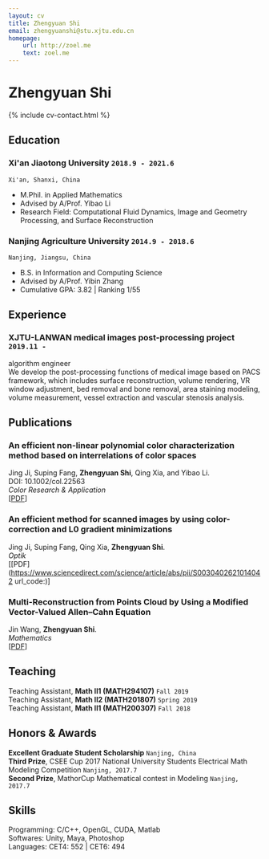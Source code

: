 ```yaml
---
layout: cv
title: Zhengyuan Shi
email: zhengyuanshi@stu.xjtu.edu.cn
homepage:
    url: http://zoel.me
    text: zoel.me
---
```

# Zhengyuan __Shi__

<!--
include contact information from the front matter
Supported arguments:
    - homepage: url, text
    - phone
    - email
-->
{% include cv-contact.html %}

## Education

### __Xi'an Jiaotong University__ `2018.9 - 2021.6`
```
Xi'an, Shanxi, China
```
- M.Phil. in Applied Mathematics
- Advised by A/Prof. Yibao Li
- Research Field: Computational Fluid Dynamics, Image and Geometry Processing, and Surface Reconstruction

### __Nanjing Agriculture University__ `2014.9 - 2018.6`
```
Nanjing, Jiangsu, China
```
- B.S. in Information and Computing Science
- Advised by A/Prof. Yibin Zhang
- Cumulative GPA: 3.82 \| Ranking 1/55

## Experience

### **XJTU-LANWAN medical images post-processing project** `2019.11 -`

algorithm engineer<br>
We develop the post-processing functions of medical image based on PACS framework, which includes surface reconstruction, volume rendering, VR window adjustment, bed removal and bone removal, area staining modeling, volume measurement, vessel extraction and vascular stenosis analysis.

## Publications

### **An efficient non-linear polynomial color characterization method based on interrelations of color spaces**

Jing Ji, Suping Fang, **Zhengyuan Shi**,  Qing Xia, and Yibao Li.<br>
DOI: 10.1002/col.22563<br>
_Color Research & Application_<br>
[[PDF](https://onlinelibrary.wiley.com/doi/full/10.1002/col.22563)]

### **An efficient method for scanned images by using color-correction and L0 gradient minimizations**

Jing Ji, Suping Fang, Qing Xia, **Zhengyuan Shi**.<br>
_Optik_<br>
[[PDF](https://www.sciencedirect.com/science/article/abs/pii/S0030402621014042
url_code:)]

### **Multi-Reconstruction from Points Cloud by Using a Modified Vector-Valued Allen–Cahn Equation**

Jin Wang, **Zhengyuan Shi**.<br>
_Mathematics_<br>
[[PDF](https://doi.org/10.3390/math9121326)]

## Teaching

Teaching Assistant, __Math II1 (MATH294107)__ `Fall 2019` <br>
Teaching Assistant, __Math II2 (MATH201807)__ `Spring 2019` <br>
Teaching Assistant, __Math II1 (MATH200307)__ `Fall 2018` <br>


## Honors & Awards

**Excellent Graduate Student Scholarship** `Nanjing, China` <br>
**Third Prize**, CSEE Cup 2017 National University Students Electrical Math Modeling Competition `Nanjing, 2017.7` <br>
**Second Prize**, MathorCup Mathematical contest in Modeling `Nanjing, 2017.7` <br>

## Skills

Programming:  C/C++, OpenGL, CUDA, Matlab<br>
Softwares: Unity, Maya, Photoshop<br>
Languages:  CET4: 552 | CET6: 494 <br>

<!-- ### Footer

Last updated: April 2019 -->
